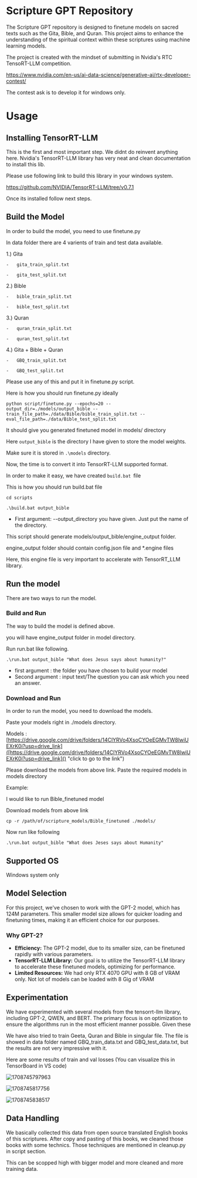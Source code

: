 # Scripture GPT Repository

The Scripture GPT repository is designed to finetune models on sacred texts such as the Gita, Bible, and Quran. This project aims to enhance the understanding of the spiritual context within these scriptures using machine learning models.

The project is created with the mindset of submitting in Nvidia's RTC TensoRT-LLM competition.

https://www.nvidia.com/en-us/ai-data-science/generative-ai/rtx-developer-contest/

The contest ask is to develop it for windows only.

# Usage

## Installing TensorRT-LLM

This is the first and most important step.
We didnt do reinvent anything here. Nvidia's TensorRT-LLM library has very neat and clean documentation to install this lib.

Please use following link to build this library in your windows system.

https://github.com/NVIDIA/TensorRT-LLM/tree/v0.7.1

Once its installed follow next steps.

## Build the Model

In order to build the model, you need to use finetune.py

In data folder there are 4 varients of train and test data available.

1.) Gita

    -	gita_train_split.txt

    -	gita_test_split.txt

2.) Bible

    -	bible_train_split.txt

    -	bible_test_split.txt

3.) Quran

    -	quran_train_split.txt

    -	quran_test_split.txt

4.) Gita + Bible + Quran

    -	GBQ_train_split.txt

    -	GBQ_test_split.txt

Please use any of this and put it in finetune.py script.

Here is how you should run finetune.py ideally

```
python script/finetune.py --epochs=20 --output_dir=./models/output_bible --train_file_path=./data/Bible/bible_train_split.txt --eval_file_path=./data/Bible_test_split.txt
```

It should give you generated finetuned model in models/ directory

Here `output_bible` is the directory I have given to store the model weights.

Make sure it is stored in `.\models` directory.

Now, the time is to convert it into TensorRT-LLM supported format.

In order to make it easy, we have created `build.bat `file

This is how you should run build.bat file

`cd scripts `

`.\build.bat output_bible`

* First argument: --output_directory you have given. Just put the name of the directory.

This script should generate models/output_bible/engine_output folder.

engine_output folder should contain config.json file and *.engine files

Here, this engine file is very important to accelerate with TensorRT_LLM library.

## Run the model

There are two ways to run the model.

### Build and Run

The way to build the model is defined above.

you will have engine_output folder in model directory.

Run run.bat like following.

`.\run.bat output_bible "What does Jesus says about humanity?"`

* first argument : the folder you have chosen to build your model
* Second argument : input text/The question you can ask which you need an answer.

### Download and Run

In order to run the model, you need to download the models.

Paste your models right in ./models directory.

Models : [https://drive.google.com/drive/folders/14ClYRVo4XsoCYOeEGMvTW8lwiUEXrK0i?usp=drive_link]([https://drive.google.com/drive/folders/14ClYRVo4XsoCYOeEGMvTW8lwiUEXrK0i?usp=drive_link]() "click to go to the link")

Please download the models from above link. Paste the required models in models directory

Example:

I would like to run Bible_finetuned model

Download models from above link

```
cp -r /path/of/scripture_models/Bible_finetuned ./models/
```

Now run like following

`.\run.bat output_bible "What does Jeses says about Humanity"`

## Supported OS

Windows system only

## Model Selection

For this project, we've chosen to work with the GPT-2 model, which has 124M parameters. This smaller model size allows for quicker loading and finetuning times, making it an efficient choice for our purposes.

### Why GPT-2?

- **Efficiency:** The GPT-2 model, due to its smaller size, can be finetuned rapidly with various parameters.
- **TensorRT-LLM Library:** Our goal is to utilize the TensorRT-LLM library to accelerate these finetuned models, optimizing for performance.
- **Limited Resources:** We had only RTX 4070 GPU with 8 GB of VRAM only. Not lot of models can be loaded with 8 Gig of VRAM

## Experimentation

We have experimented with several models from the tensorrt-llm library, including GPT-2, QWEN, and BERT. The primary focus is on optimization to ensure the algorithms run in the most efficient manner possible. Given these

We have also tried to train Geeta, Quran and Bible in singular file. The file is showed in data folder named GBQ_train_data.txt and GBQ_test_data.txt, but the results are not very impressive with it.

Here are some results of train and val losses (You can visualize this in TensorBoard in VS code)

![1708745797963](image/ReadMe/1708745797963.png)

![1708745817756](image/ReadMe/1708745817756.png)

![1708745838517](image/ReadMe/1708745838517.png)

## Data Handling

We basically collected this data from open source translated English books of this scriptures. After copy and pasting of this books, we cleaned those books with some technics. Those techniques are mentioned in cleanup.py in script section.

This can be scopped high with bigger model and more cleaned and more training data.
